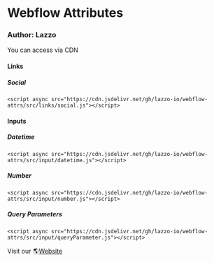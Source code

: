 # Webflow Attributes

### Author: Lazzo

You can access via CDN

#### Links

##### Social

`<script async src="https://cdn.jsdelivr.net/gh/lazzo-io/webflow-attrs/src/links/social.js"></script>`

#### Inputs

##### Datetime

`<script async src="https://cdn.jsdelivr.net/gh/lazzo-io/webflow-attrs/src/input/datetime.js"></script>`

##### Number

`<script async src="https://cdn.jsdelivr.net/gh/lazzo-io/webflow-attrs/src/input/number.js"></script>`

##### Query Parameters

`<script async src="https://cdn.jsdelivr.net/gh/lazzo-io/webflow-attrs/src/input/queryParameter.js"></script>`

Visit our 🌎[Website](https://lazzo.io "Lazzo Homepage")
